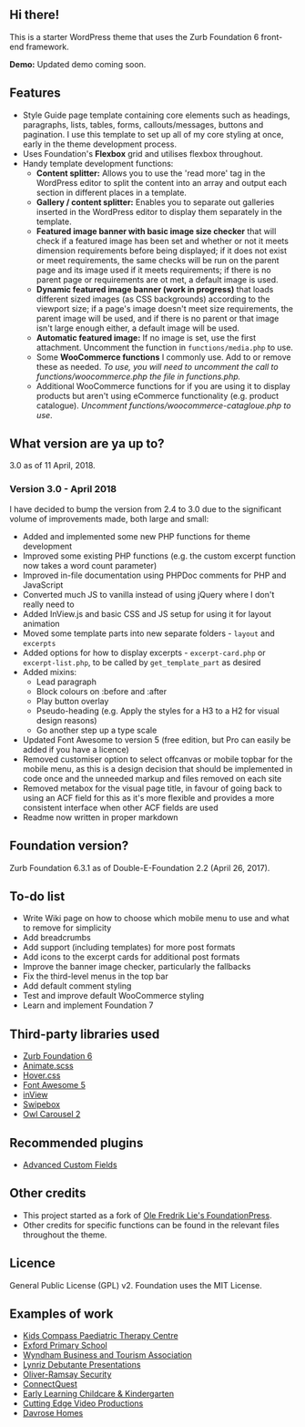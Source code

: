 ## Hi there!

This is a starter WordPress theme that uses the Zurb Foundation 6 front-end framework.

__Demo:__ Updated demo coming soon.

## Features 

* Style Guide page template</strong> containing core elements such as headings, paragraphs, lists, tables, forms, callouts/messages, buttons and pagination. I use this template to set up all of my core styling at once, early in the theme development process.
* Uses Foundation's <strong>Flexbox</strong> grid and utilises flexbox throughout.
* Handy template development functions:
    * __Content splitter:__ Allows you to use the 'read more' tag in the WordPress editor to split the content into an array and output each section in different places in a template.
	* __Gallery / content splitter:__ Enables you to separate out galleries inserted in the WordPress editor to display them separately in the template.
	* __Featured image banner with basic image size checker__ that will check if a featured image has been set and whether or not it meets dimension requirements before being displayed; if it does not exist or meet requirements, the same checks will be run on the parent page and its image used if it meets requirements; if there is no parent page or requirements are ot met, a default image is used.
	* __Dynamic featured image banner (work in progress)__ that loads different sized images (as CSS backgrounds) according to the viewport size; if a page's image doesn't meet size requirements, the parent image will be used, and if there is no parent or that image isn't large enough either, a default image will be used.
	* __Automatic featured image:__ If no image is set, use the first attachment. Uncomment the function in `functions/media.php` to use.
	* Some __WooCommerce functions__ I commonly use. Add to or remove these as needed. _To use, you will need to uncomment the call to functions/woocommerce.php the file in functions.php._
	* Additional WooCommerce functions for if you are using it to display products but aren't using eCommerce functionality (e.g. product catalogue). _Uncomment functions/woocommerce-catagloue.php to use_.
	
## What version are ya up to?

3.0 as of 11 April, 2018.

### Version 3.0 - April 2018

I have decided to bump the version from 2.4 to 3.0 due to the significant volume of improvements made, both large and small:
* Added and implemented some new PHP functions for theme development
* Improved some existing PHP functions (e.g. the custom excerpt function now takes a word count parameter)
* Improved in-file documentation using PHPDoc comments for PHP and JavaScript
* Converted much JS to vanilla instead of using jQuery where I don't really need to
* Added InView.js and basic CSS and JS setup for using it for layout animation 
* Moved some template parts into new separate folders - `layout` and `excerpts`
* Added options for how to display excerpts - `excerpt-card.php` or `excerpt-list.php`, to be called by `get_template_part` as desired
* Added mixins:
    * Lead paragraph
    * Block colours on :before and :after
    * Play button overlay
    * Pseudo-heading (e.g. Apply the styles for a H3 to a H2 for visual design reasons)
    * Go another step up a type scale
* Updated Font Awesome to version 5 (free edition, but Pro can easily be added if you have a licence)
* Removed customiser option to select offcanvas or mobile topbar for the mobile menu, as this is a design decision that should be implemented in code once and the unneeded markup and files removed on each site
* Removed metabox for the visual page title, in favour of going back to using an ACF field for this as it's more flexible and provides a more consistent interface when other ACF fields are used
* Readme now written in proper markdown 

## Foundation version?

Zurb Foundation 6.3.1 as of Double-E-Foundation 2.2 (April 26, 2017).

## To-do list ##

* Write Wiki page on how to choose which mobile menu to use and what to remove for simplicity
* Add breadcrumbs
* Add support (including templates) for more post formats
* Add icons to the excerpt cards for additional post formats
* Improve the banner image checker, particularly the fallbacks
* Fix the third-level menus in the top bar
* Add default comment styling
* Test and improve default WooCommerce styling
* Learn and implement Foundation 7

## Third-party libraries used

* [Zurb Foundation 6](https://foundation.zurb.com)
* [Animate.scss](https://github.com/doubleedesign/Animate.scss)
* [Hover.css](https://github.com/IanLunn/Hover)
* [Font Awesome 5](http://www.fontawesome.com/)
* [inView](https://github.com/protonet/jquery.inview)
* [Swipebox](http://brutaldesign.github.io/swipebox/)
* [Owl Carousel 2](https://owlcarousel2.github.io/OwlCarousel2/)

## Recommended plugins
* [Advanced Custom Fields](https://www.advancedcustomfields.com)

## Other credits

* This project started as a fork of [Ole Fredrik Lie's FoundationPress](https://github.com/olefredrik).
* Other credits for specific functions can be found in the relevant files throughout the theme.

## Licence

General Public License (GPL) v2. Foundation uses the MIT License.

## Examples of work
* [Kids Compass Paediatric Therapy Centre](https://www.kidscompass.com.au)
* [Exford Primary School](http://www.exfordps.vic.edu.au) 
* [Wyndham Business and Tourism Association](http://www.wyndhambusinessandtourism.org.au)
* [Lynriz Debutante Presentations](http://www.lynrizdebs.com.au)
* [Oliver-Ramsay Security](https://www.orsecurity.com.au)
* [ConnectQuest](http://www.connectquest.com.au)
* [Early Learning Childcare &amp; Kindergarten](https://www.elcck.com.au)
* [Cutting Edge Video Productions](http://www.cuttingedgevideo.com.au)
* [Davrose Homes](http://www.davrose.com.au)

